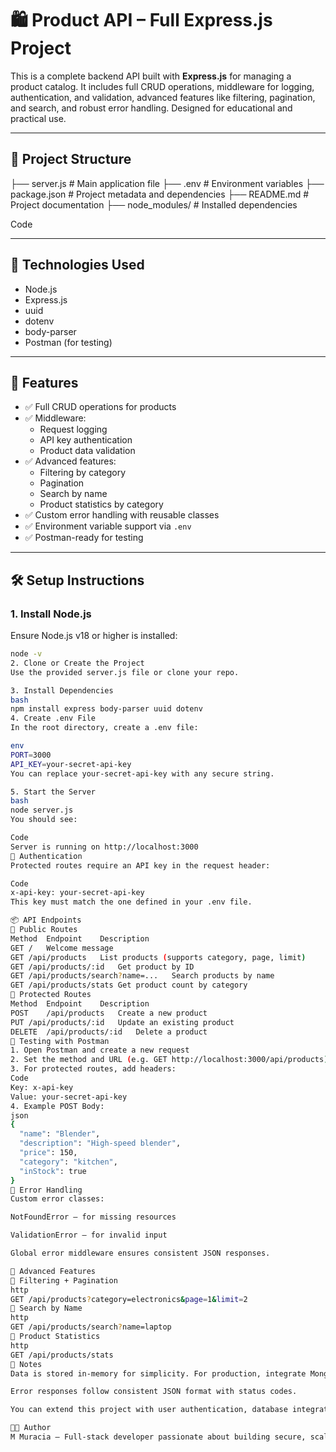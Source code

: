 # 🛍️ Product API – Full Express.js Project

This is a complete backend API built with **Express.js** for managing a product catalog. It includes full CRUD operations, middleware for logging, authentication, and validation, advanced features like filtering, pagination, and search, and robust error handling. Designed for educational and practical use.

---

## 📁 Project Structure

├── server.js # Main application file ├── .env # Environment variables ├── package.json # Project metadata and dependencies ├── README.md # Project documentation ├── node_modules/ # Installed dependencies

Code

---

## 🧰 Technologies Used

- Node.js
- Express.js
- uuid
- dotenv
- body-parser
- Postman (for testing)

---

## 🚀 Features

- ✅ Full CRUD operations for products
- ✅ Middleware:
  - Request logging
  - API key authentication
  - Product data validation
- ✅ Advanced features:
  - Filtering by category
  - Pagination
  - Search by name
  - Product statistics by category
- ✅ Custom error handling with reusable classes
- ✅ Environment variable support via `.env`
- ✅ Postman-ready for testing

---

## 🛠️ Setup Instructions

### 1. Install Node.js
Ensure Node.js v18 or higher is installed:
```bash
node -v
2. Clone or Create the Project
Use the provided server.js file or clone your repo.

3. Install Dependencies
bash
npm install express body-parser uuid dotenv
4. Create .env File
In the root directory, create a .env file:

env
PORT=3000
API_KEY=your-secret-api-key
You can replace your-secret-api-key with any secure string.

5. Start the Server
bash
node server.js
You should see:

Code
Server is running on http://localhost:3000
🔐 Authentication
Protected routes require an API key in the request header:

Code
x-api-key: your-secret-api-key
This key must match the one defined in your .env file.

📦 API Endpoints
🔹 Public Routes
Method	Endpoint	Description
GET	/	Welcome message
GET	/api/products	List products (supports category, page, limit)
GET	/api/products/:id	Get product by ID
GET	/api/products/search?name=...	Search products by name
GET	/api/products/stats	Get product count by category
🔐 Protected Routes
Method	Endpoint	Description
POST	/api/products	Create a new product
PUT	/api/products/:id	Update an existing product
DELETE	/api/products/:id	Delete a product
🧪 Testing with Postman
1. Open Postman and create a new request
2. Set the method and URL (e.g. GET http://localhost:3000/api/products)
3. For protected routes, add headers:
Code
Key: x-api-key
Value: your-secret-api-key
4. Example POST Body:
json
{
  "name": "Blender",
  "description": "High-speed blender",
  "price": 150,
  "category": "kitchen",
  "inStock": true
}
🧼 Error Handling
Custom error classes:

NotFoundError – for missing resources

ValidationError – for invalid input

Global error middleware ensures consistent JSON responses.

🧠 Advanced Features
🔹 Filtering + Pagination
http
GET /api/products?category=electronics&page=1&limit=2
🔹 Search by Name
http
GET /api/products/search?name=laptop
🔹 Product Statistics
http
GET /api/products/stats
📌 Notes
Data is stored in-memory for simplicity. For production, integrate MongoDB or MySQL.

Error responses follow consistent JSON format with status codes.

You can extend this project with user authentication, database integration, or Swagger documentation.

👨‍💻 Author
M Muracia – Full-stack developer passionate about building secure, scalable APIs and educational tools.under PLP LERNING PROJECT
